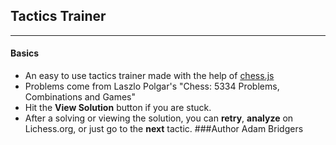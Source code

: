 
## Tactics Trainer
---

#### Basics
* An easy to use tactics trainer made with the help of [chess.js](https://github.com/jhlywa/chess.js)
* Problems come from Laszlo Polgar's "Chess: 5334 Problems, Combinations and Games"
* Hit the **View Solution** button if you are stuck.
* After a solving or viewing the solution, you can **retry**, **analyze** on Lichess.org, or just go to the **next** tactic.
###Author
Adam Bridgers



